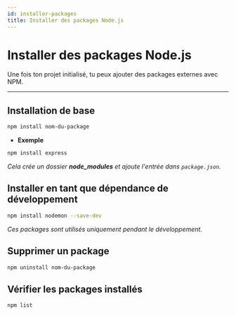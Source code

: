 ```yaml
---
id: installer-packages
title: Installer des packages Node.js
---
```

# Installer des packages Node.js

Une fois ton projet initialisé, tu peux ajouter des packages externes avec NPM.

---
## Installation de base

```bash
npm install nom-du-package
```

- **Exemple**
```bash
npm install express
```
<i>Cela crée un dossier **node_modules** et ajoute l'entrée dans `package.json`.</i>

## Installer en tant que dépendance de développement
```bash
npm install nodemon --save-dev
```
<i>Ces packages sont utilisés uniquement pendant le développement.</i>

## Supprimer un package
```bash 
npm uninstall nom-du-package
```
## Vérifier les packages installés
```bash
npm list
```


